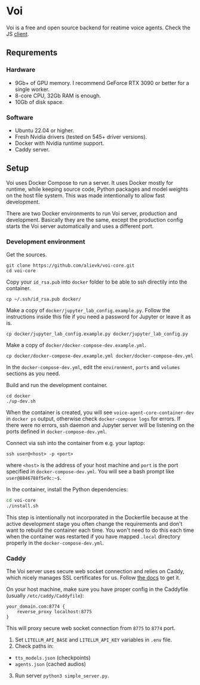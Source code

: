 # Voi
Voi is a free and open source backend for reatime voice agents. Check the JS [client](https://github.com/alievk/voi-js-client).

## Requrements

### Hardware
- 9Gb+ of GPU memory. I recommend GeForce RTX 3090 or better for a single worker.
- 8-core CPU, 32Gb RAM is enough.
- 10Gb of disk space.

### Software
- Ubuntu 22.04 or higher.
- Fresh Nvidia drivers (tested on 545+ driver versions).
- Docker with Nvidia runtime support.
- Caddy server.

## Setup
Voi uses Docker Compose to run a server. It uses Docker mostly for runtime, while keeping source code, Python packages and model weights on the host file system. This was made intentionally to allow fast development. 

There are two Docker environments to run Voi server, production and development. Basically they are the same, except the production config starts the Voi server automatically and uses a different port.

### Development environment

Get the sources.
```
git clone https://github.com/alievk/voi-core.git
cd voi-core
```

Copy your `id_rsa.pub` into `docker` folder to be able to ssh directily into the container.
```
cp ~/.ssh/id_rsa.pub docker/
```

Make a copy of `docker/jupyter_lab_config.example.py`. Follow the instructions inside this file if you need a password for Jupyter or leave it as is.
```
cp docker/jupyter_lab_config.example.py docker/jupyter_lab_config.py
```

Make a copy of `docker/docker-compose-dev.example.yml`.
```
cp docker/docker-compose-dev.example.yml docker/docker-compose-dev.yml
```
In the `docker-compose-dev.yml`, edit the `environment`, `ports` and `volumes` sections as you need.

Build and run the development container.
```
cd docker
./up-dev.sh
```

When the container is created, you will see `voice-agent-core-container-dev` in `docker ps` output, otherwise check `docker-compose logs` for errors. If there were no errors, ssh daemon and Jupyter server will be listening on the ports defined in `docker-compose-dev.yml`.

Connect via ssh into the container from e.g. your laptop:  
```
ssh user@<host> -p <port>
```  
where `<host>` is the address of your host machine and `port` is the port specified in `docker-compose-dev.yml`. You will see a bash prompt like `user@8846788f5e9c:~$`.

In the container, install the Python dependencies:  
```bash
cd voi-core
./install.sh
```
This step is intentionally not incorporated in the Dockerfile because at the active development stage you often change the requirements and don't want to rebuild the container each time. You won't need to do this each time when the container was restarted if you have mapped `.local` directory properly in the `docker-compose-dev.yml`.

### Caddy
The Voi server uses secure web socket connection and relies on Caddy, which nicely manages SSL certificates for us. Follow [the docs](https://caddyserver.com/docs/install) to get it.  

On your host machine, make sure you have proper config in the Caddyfile (usually `/etc/caddy/Caddyfile`):  
```
your_domain.com:8774 {
    reverse_proxy localhost:8775
}
```
This will proxy secure web socket connection from `8775` to `8774` port.  


1. Set `LITELLM_API_BASE` and `LITELLM_API_KEY` variables in `.env` file.
2. Check paths in:
- `tts_models.json` (checkpoints)
- `agents.json` (cached audios) 
3. Run server `python3 simple_server.py`.
